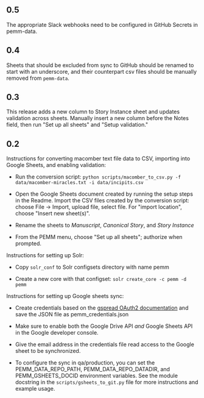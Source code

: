 0.5
---

The appropriate Slack webhooks need to be configured in GitHub Secrets in pemm-data.


0.4
---

Sheets that should be excluded from sync to GitHub should be renamed to start with an underscore, and their counterpart csv files should be manually removed from `pemm-data`.


0.3
---

This release adds a new column to Story Instance sheet and updates validation across sheets. Manually insert a new column before the Notes field, then run "Set up all sheets" and "Setup validation."


0.2
---

Instructions for converting macomber text file data to CSV,
importing into Google Sheets, and enabling validation:

* Run the conversion script:
`python scripts/macomber_to_csv.py -f data/macomber-miracles.txt -i data/incipits.csv`

* Open the Google Sheets document created by running the
  setup steps in the Readme. Import the CSV files created by the
  conversion script: choose File -> Import, upload file, select file.
  For "import location", choose "Insert new sheet(s)".

* Rename the sheets to *Manuscript*, *Canonical Story*, and
 *Story Instance*

* From the PEMM menu, choose "Set up all sheets"; authorize when prompted.

Instructions for setting up Solr:

* Copy `solr_conf` to Solr configsets directory with name pemm

* Create a new core with that configset: `solr create_core -c pemm -d pemm`

Instructions for setting up Google sheets sync:

* Create credentials based on the [gspread OAuth2 documentation](https://gspread.readthedocs.io/en/latest/oauth2.html) and save the JSON file as pemm_credentials.json

* Make sure to enable both the Google Drive API *and* Google Sheets API in the
  Google developer console.

* Give the email address in the credentials file read access to the
  Google sheet to be synchronized.

* To configure the sync in qa/production, you can set the PEMM_DATA_REPO_PATH,
  PEMM_DATA_REPO_DATADIR, and PEMM_GSHEETS_DOCID environment variables. See the
  module docstring in the `scripts/gsheets_to_git.py` file for more instructions
  and example usage.


